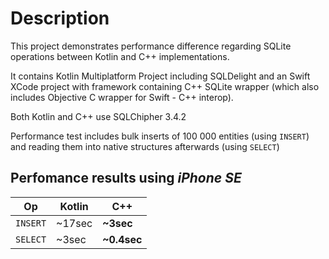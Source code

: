# Description

This project demonstrates performance difference regarding SQLite operations between Kotlin and C++ implementations.

It contains Kotlin Multiplatform Project including SQLDelight and an Swift XCode project with framework containing C++ SQLite wrapper (which also includes Objective C wrapper for Swift - C++ interop).

Both Kotlin and C++ use SQLChipher 3.4.2

Performance test includes bulk inserts of 100 000 entities (using `INSERT`) and reading them into native structures afterwards (using `SELECT`)

## Perfomance results using _iPhone SE_

|  Op      | Kotlin | C++         |
| -------- | -------| ----------- |
| `INSERT` | ~17sec | **~3sec**   |
| `SELECT` | ~3sec  | **~0.4sec** |

